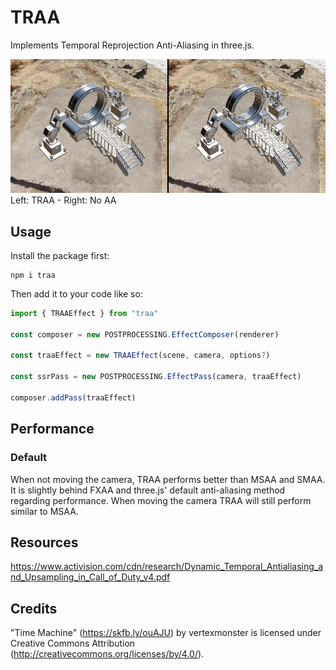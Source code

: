 # TRAA

Implements Temporal Reprojection Anti-Aliasing in three.js.

<img src="image/comparison.webp">
Left: TRAA - Right: No AA

## Usage

Install the package first:

```
npm i traa
```

Then add it to your code like so:

```javascript
import { TRAAEffect } from "traa"

const composer = new POSTPROCESSING.EffectComposer(renderer)

const traaEffect = new TRAAEffect(scene, camera, options?)

const ssrPass = new POSTPROCESSING.EffectPass(camera, traaEffect)

composer.addPass(traaEffect)
```

## Performance

### Default

When not moving the camera, TRAA performs better than MSAA and SMAA.
It is slightly behind FXAA and three.js' default anti-aliasing method regarding performance.
When moving the camera TRAA will still perform similar to MSAA.

## Resources

https://www.activision.com/cdn/research/Dynamic_Temporal_Antialiasing_and_Upsampling_in_Call_of_Duty_v4.pdf

## Credits

"Time Machine" (https://skfb.ly/ouAJU) by vertexmonster is licensed under Creative Commons Attribution (http://creativecommons.org/licenses/by/4.0/).
